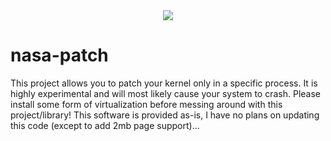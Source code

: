 <center><img src="https://i.imgur.com/nMJp1oA.png"/></center>

# nasa-patch

This project allows you to patch your kernel only in a specific process. It is highly experimental and will most likely cause your system to crash. Please install some form of virtualization before messing around
with this project/library! This software is provided as-is, I have no plans on updating this code (except to add 2mb page support)...